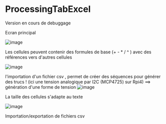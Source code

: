 # ProcessingTabExcel
Version en cours de debuggage

Ecran principal

![image](https://github.com/Defrag25/ProcessingTabExcel/assets/72105846/de498767-75d9-4937-98fb-6634552f7488)

Les cellules peuvent contenir des formules de base (+ - * / ^ ) avec des références vers d'autres cellules 

![image](https://github.com/Defrag25/ProcessingTabExcel/assets/72105846/4f4d18d7-6c7a-40ac-ab00-f7261eeea94a)


l'importation d'un fichier csv , permet de créer des séquences pour générer des trucs ! (ici une tension analogique par I2C (MCP4725) sur Rpi4) ==> génération d'une forme de tension 
![image](https://github.com/Defrag25/ProcessingTabExcel/assets/72105846/7a1424e2-b714-4a33-a41d-b8ceca6c5fff)

La taille des cellules s'adapte au texte

![image](https://github.com/Defrag25/ProcessingTabExcel/assets/72105846/ec17e0fa-7c53-4404-b4a6-46bfab439bec)

Importation/exportation de fichiers csv


